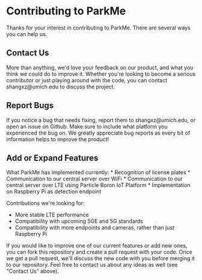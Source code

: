# Contributing to ParkMe #
Thanks for your interest in contributing to ParkMe. There are several ways you can help us.

<h2> Contact Us </h2>
More than anything, we'd love your feedback on our product, and what you think we could do to improve it. Whether you're looking to become a serious contributor or just playing around with the code, you can contact shangxz@umich.edu to discuss the project.

<h2> Report Bugs </h2>
If you notice a bug that needs fixing, report them to shangxz@umich.edu, or open an issue on Github. Make sure to include what platform you experienced the bug on. We greatly appreciate bug reports as every bit of information helps to improve the product!

<h2> Add or Expand Features </h2>
What ParkMe has implemented currently:
* Recognition of license plates
* Communication to our central server over WiFi
* Communication to our central server over LTE using Particle Boron IoT Platform
* Implementation on Raspberry Pi as detection endpoint

Contributions we're looking for:
* More stable LTE performance
* Compatibility with upcoming 5GE and 5G standards
* Compatibility with more endpoints and cameras, rather than just Raspberry Pi

If you would like to improve one of our current features or add new ones, you can fork this repository and create a pull request with your code. Once we get a pull request, we'll discuss the new code with you before merging it to our repository. Feel free to contact us about any ideas as well (see "Contact Us" above).
